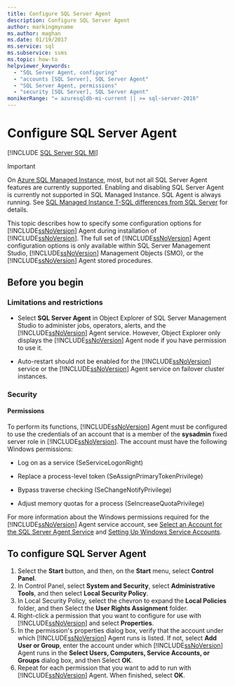 ```yaml
---
title: Configure SQL Server Agent
description: Configure SQL Server Agent
author: markingmyname
ms.author: maghan
ms.date: 01/19/2017
ms.service: sql
ms.subservice: ssms
ms.topic: how-to
helpviewer_keywords:
  - "SQL Server Agent, configuring"
  - "accounts [SQL Server], SQL Server Agent"
  - "SQL Server Agent, permissions"
  - "security [SQL Server], SQL Server Agent"
monikerRange: "= azuresqldb-mi-current || >= sql-server-2016"
---
```


# Configure SQL Server Agent

[!INCLUDE [SQL Server SQL MI](../../includes/applies-to-version/sql-asdbmi.md)]

> [!IMPORTANT]  
> On [Azure SQL Managed Instance](/azure/sql-database/sql-database-managed-instance), most, but not all SQL Server Agent features are currently supported. Enabling and disabling SQL Server Agent is currently not supported in SQL Managed Instance. SQL Agent is always running. See [SQL Managed Instance T-SQL differences from SQL Server](/azure/sql-database/sql-database-managed-instance-transact-sql-information#sql-server-agent) for details.

This topic describes how to specify some configuration options for [!INCLUDE[ssNoVersion](../../includes/ssnoversion-md.md)] Agent during installation of [!INCLUDE[ssNoVersion](../../includes/ssnoversion-md.md)]. The full set of [!INCLUDE[ssNoVersion](../../includes/ssnoversion-md.md)] Agent configuration options is only available within SQL Server Management Studio, [!INCLUDE[ssNoVersion](../../includes/ssnoversion-md.md)] Management Objects (SMO), or the [!INCLUDE[ssNoVersion](../../includes/ssnoversion-md.md)] Agent stored procedures.
  
## <a name="BeforeYouBegin"></a>Before you begin
  
### <a name="Restrictions"></a>Limitations and restrictions
  
-   Select **SQL Server Agent** in Object Explorer of SQL Server Management Studio to administer jobs, operators, alerts, and the [!INCLUDE[ssNoVersion](../../includes/ssnoversion-md.md)] Agent service. However, Object Explorer only displays the [!INCLUDE[ssNoVersion](../../includes/ssnoversion-md.md)] Agent node if you have permission to use it.
  
-   Auto-restart should not be enabled for the [!INCLUDE[ssNoVersion](../../includes/ssnoversion-md.md)] service or the [!INCLUDE[ssNoVersion](../../includes/ssnoversion-md.md)] Agent service on failover cluster instances.
  
### <a name="Security"></a>Security
  
#### <a name="Permissions"></a>Permissions
To perform its functions, [!INCLUDE[ssNoVersion](../../includes/ssnoversion-md.md)] Agent must be configured to use the credentials of an account that is a member of the **sysadmin** fixed server role in [!INCLUDE[ssNoVersion](../../includes/ssnoversion-md.md)]. The account must have the following Windows permissions:  
  
-   Log on as a service (SeServiceLogonRight)
  
-   Replace a process-level token (SeAssignPrimaryTokenPrivilege)
  
-   Bypass traverse checking (SeChangeNotifyPrivilege)
  
-   Adjust memory quotas for a process (SeIncreaseQuotaPrivilege)
  
For more information about the Windows permissions required for the [!INCLUDE[ssNoVersion](../../includes/ssnoversion-md.md)] Agent service account, see [Select an Account for the SQL Server Agent Service](../../ssms/agent/select-an-account-for-the-sql-server-agent-service.md) and [Setting Up Windows Service Accounts](../../database-engine/configure-windows/configure-windows-service-accounts-and-permissions.md).
  
## To configure SQL Server Agent

1. Select the **Start** button, and then, on the **Start**  menu, select **Control Panel**.  
2. In Control Panel, select **System and Security**, select **Administrative Tools**, and then select **Local Security Policy**.
3. In Local Security Policy, select the chevron to expand the **Local Policies** folder, and then Select the **User Rights Assignment** folder.
4. Right-click a permission that you want to configure for use with [!INCLUDE[ssNoVersion](../../includes/ssnoversion-md.md)] and select **Properties**.
5. In the permission's properties dialog box, verify that the account under which [!INCLUDE[ssNoVersion](../../includes/ssnoversion-md.md)] Agent runs is listed. If not, select **Add User or Group**, enter the account under which [!INCLUDE[ssNoVersion](../../includes/ssnoversion-md.md)] Agent runs in the **Select Users, Computers, Service Accounts, or Groups** dialog box, and then Select **OK**.
6. Repeat for each permission that you want to add to run with [!INCLUDE[ssNoVersion](../../includes/ssnoversion-md.md)] Agent. When finished, select **OK**.
